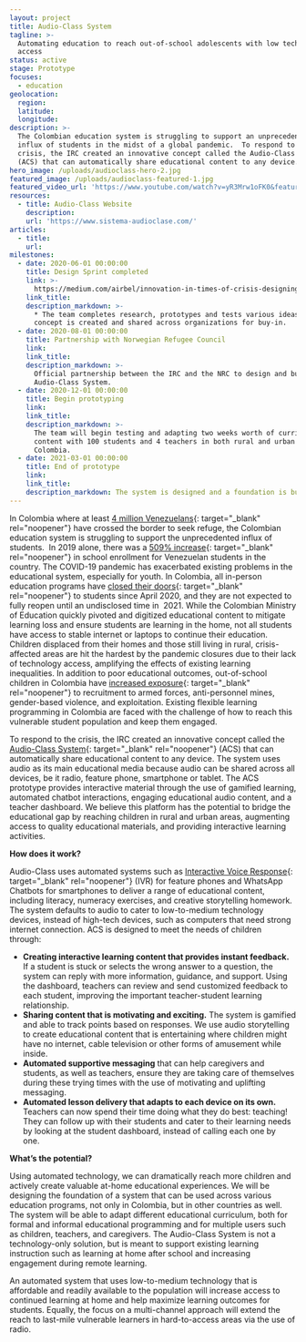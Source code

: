 ```yaml
---
layout: project
title: Audio-Class System
tagline: >-
  Automating education to reach out-of-school adolescents with low technology
  access
status: active
stage: Prototype
focuses:
  - education
geolocation:
  region:
  latitude:
  longitude:
description: >-
  The Colombian education system is struggling to support an unprecedented
  influx of students in the midst of a global pandemic.  To respond to the
  crisis, the IRC created an innovative concept called the Audio-Class System
  (ACS) that can automatically share educational content to any device.
hero_image: /uploads/audioclass-hero-2.jpg
featured_image: /uploads/audioclass-featured-1.jpg
featured_video_url: 'https://www.youtube.com/watch?v=yR3Mrw1oFK0&feature=youtu.be'
resources:
  - title: Audio-Class Website
    description:
    url: 'https://www.sistema-audioclase.com/'
articles:
  - title:
    url:
milestones:
  - date: 2020-06-01 00:00:00
    title: Design Sprint completed
    link: >-
      https://medium.com/airbel/innovation-in-times-of-crisis-designing-the-audioclass-system-cb0a0843c4f3
    link_title:
    description_markdown: >-
      * The team completes research, prototypes and tests various ideas. The ACS
      concept is created and shared across organizations for buy-in.
  - date: 2020-08-01 00:00:00
    title: Partnership with Norwegian Refugee Council
    link:
    link_title:
    description_markdown: >-
      Official partnership between the IRC and the NRC to design and build the
      Audio-Class System.
  - date: 2020-12-01 00:00:00
    title: Begin prototyping
    link:
    link_title:
    description_markdown: >-
      The team will begin testing and adapting two weeks worth of curriculum
      content with 100 students and 4 teachers in both rural and urban areas of
      Colombia.
  - date: 2021-03-01 00:00:00
    title: End of prototype
    link:
    link_title:
    description_markdown: The system is designed and a foundation is built.&nbsp;
---
```


In Colombia where at least [4 million Venezuelans](https://www.unhcr.org/en-us/news/press/2019/6/5cfa2a4a4/refugees-migrants-venezuela-top-4-million-unhcr-iom.html){: target="_blank" rel="noopener"} have crossed the border to seek refuge, the Colombian education system is struggling to support the unprecedented influx of students.&nbsp; In 2019 alone, there was a [509% increase](http://www.oas.org/en/iachr/docs/annual/2019/docs/IA2019cap4BVE-en.docx){: target="_blank" rel="noopener"} in school enrollment for Venezuelan students in the country. The COVID-19 pandemic has exacerbated existing problems in the educational system, especially for youth. In Colombia, all in-person education programs have [closed their doors](https://en.unesco.org/covid19/educationresponse){: target="_blank" rel="noopener"} to students since April 2020, and they are not expected to fully reopen until an undisclosed time in&nbsp; 2021. While the Colombian Ministry of Education quickly pivoted and digitized educational content to mitigate learning loss and ensure students are learning in the home, not all students have access to stable internet or laptops to continue their education. Children displaced from their homes and those still living in rural, crisis-affected areas are hit the hardest by the pandemic closures due to their lack of technology access, amplifying the effects of existing learning inequalities. In addition to poor educational outcomes, out-of-school children in Colombia have [increased exposure](https://www.unicef.org/about/annualreport/files/Colombia_2018_COAR.pdf){: target="_blank" rel="noopener"} to recruitment to armed forces, anti-personnel mines, gender-based violence, and exploitation. Existing flexible learning programming in Colombia are faced with the challenge of how to reach this vulnerable student population and keep them engaged.&nbsp;

To respond to the crisis, the IRC created an innovative concept called the [Audio-Class System](https://www.sistema-audioclase.com/){: target="_blank" rel="noopener"} (ACS) that can automatically share educational content to any device. The system uses audio as its main educational media because audio can be shared across all devices, be it radio, feature phone, smartphone or tablet. The ACS prototype provides interactive material through the use of gamified learning, automated chatbot interactions, engaging educational audio content, and a teacher dashboard. We believe this platform has the potential to bridge the educational gap by reaching children in rural and urban areas, augmenting access to quality educational materials, and providing interactive learning activities.

**How does it work?*****&nbsp;***

Audio-Class uses automated systems such as [Interactive Voice Response](https://thenextweb.com/future-of-communications/2015/04/20/enhancing-customer-engagement-with-interactive-voice-response/#gref){: target="_blank" rel="noopener"} (IVR) for feature phones and WhatsApp Chatbots for smartphones to deliver a range of educational content, including literacy, numeracy exercises, and creative storytelling homework. The system defaults to audio to cater to low-to-medium technology devices, instead of high-tech devices, such as computers that need strong internet connection. ACS is designed to meet the needs of children through:&nbsp;

* **Creating interactive learning content that provides instant feedback.** If a student is stuck or selects the wrong answer to a question, the system can reply with more information, guidance, and support. Using the dashboard, teachers can review and send customized feedback to each student, improving the important teacher-student learning relationship.
* **Sharing content that is motivating and exciting.** The system is gamified and able to track points based on responses. We use audio storytelling to create educational content that is entertaining where children might have no internet, cable television or other forms of amusement while inside.&nbsp;
* **Automated supportive messaging** that can help caregivers and students, as well as teachers, ensure they are taking care of themselves during these trying times with the use of motivating and uplifting messaging.&nbsp;
* **Automated lesson delivery that adapts to each device on its own.** Teachers can now spend their time doing what they do best: teaching\! They can follow up with their students and cater to their learning needs by looking at the student dashboard, instead of calling each one by one.&nbsp;

**What’s the potential?**

Using automated technology, we can dramatically reach more children and actively create valuable at-home educational experiences. We will be designing the foundation of a system that can be used across various education programs, not only in Colombia, but in other countries as well. The system will be able to adapt different educational curriculum, both for formal and informal educational programming and for multiple users such as children, teachers, and caregivers. The Audio-Class System is not a technology-only solution, but is meant to support existing learning instruction such as learning at home after school and increasing engagement during remote learning.

An automated system that uses low-to-medium technology that is affordable and readily available to the population will increase access to continued learning at home and help maximize learning outcomes for students. Equally, the focus on a multi-channel approach will extend the reach to last-mile vulnerable learners in hard-to-access areas via the use of radio.
